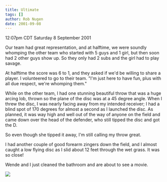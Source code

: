```yaml
---
title: Ultimate
tags: []
author: Rob Nugen
date: 2001-09-08
---
```


<title></title>
<p class=date>12:07pm CDT Saturday 8 September 2001</p>

<p>Our team had great representation, and at halftime, we were soundly
whomping the other team who started with 5 guys and 1 girl, but then
soon had 2 other guys show up.  So they only had 2 subs and the girl
had to play savage.</p>

<p>At halftime the score was 6 to 1, and they asked if we'd be willing
to share a player.  I volunteered to go to their team.  "I'm just here
to have fun, plus with all due respect, we're whomping them."</p>

<p>While on the other team, I had one stunning beautiful throw that
was a huge arcing lob, thrown so the plane of the disc was at a 45
degree angle.  When I threw the disc, I was nearly facing away from my
intended receiver; I had a blind spot of 170 degrees for almost a
second as I launched the disc.  As planned, it was way high and well
out of the way of anyone on the field and came down over the head of
the defender, who still tipped the disc and got the D.</p>

<p>So even though she tipped it away, I'm still calling my throw
great.</p>

<p>I had another couple of good forearm zingers down the field, and I
almost caught a low flying disc as I slid about 12 feet through the
wet grass.  It was so close!</p>

<p>Wende and I just cleaned the bathroom and are about to see a
movie.</p>

<p><img src='/images/rob/wL-ROB.gif'/></p>

